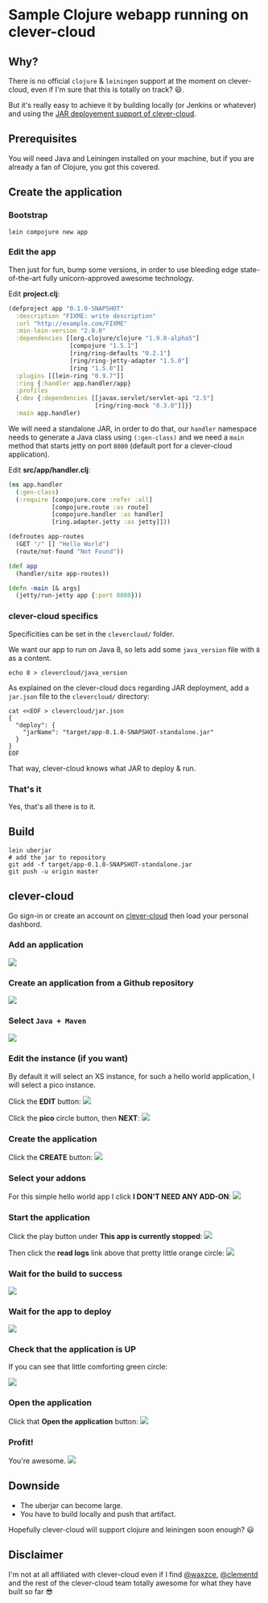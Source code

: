 # Sample Clojure webapp running on clever-cloud

## Why?

There is no official `clojure` & `leiningen` support at the moment on clever-cloud, even if I'm sure that this is totally on track? 😃.

But it's really easy to achieve it by building locally (or Jenkins or whatever) and using the [JAR deployement support of clever-cloud](https://www.clever-cloud.com/doc/java/java-jar/).

## Prerequisites

You will need Java and Leiningen installed on your machine, but if you are already a fan of Clojure, you got this covered.

## Create the application

### Bootstrap

    lein compojure new app

### Edit the app

Then just for fun, bump some versions, in order to use bleeding edge state-of-the-art fully unicorn-approved awesome technology.

Edit **project.clj**:

```clojure
(defproject app "0.1.0-SNAPSHOT"
  :description "FIXME: write description"
  :url "http://example.com/FIXME"
  :min-lein-version "2.0.0"
  :dependencies [[org.clojure/clojure "1.9.0-alpha5"]
                 [compojure "1.5.1"]      
                 [ring/ring-defaults "0.2.1"]
                 [ring/ring-jetty-adapter "1.5.0"]   
                 [ring "1.5.0"]]                     
  :plugins [[lein-ring "0.9.7"]]
  :ring {:handler app.handler/app}
  :profiles
  {:dev {:dependencies [[javax.servlet/servlet-api "2.5"]
                        [ring/ring-mock "0.3.0"]]}}
  :main app.handler)
```

We will need a standalone JAR, in order to do that, our `handler` namespace needs to generate a Java class using `(:gen-class)` and we need a `main` method that starts jetty on port `8080` (default port for a clever-cloud application).

Edit **src/app/handler.clj**:

```clojure
(ns app.handler
  (:gen-class)
  (:require [compojure.core :refer :all]
            [compojure.route :as route]
            [compojure.handler :as handler]
            [ring.adapter.jetty :as jetty]]))

(defroutes app-routes
  (GET "/" [] "Hello World")
  (route/not-found "Not Found"))

(def app
  (handler/site app-routes))

(defn -main [& args]
  (jetty/run-jetty app {:port 8080}))
```

### clever-cloud specifics

Specificities can be set in the `clevercloud/` folder.

We want our app to run on Java 8, so lets add some `java_version` file with `8` as a content.

    echo 8 > clevercloud/java_version

As explained on the clever-cloud docs regarding JAR deployment, add a `jar.json` file to the `clevercloud/` directory:

    cat <<EOF > clevercloud/jar.json
    {
      "deploy": {
        "jarName": "target/app-0.1.0-SNAPSHOT-standalone.jar"
      }
    }
    EOF

That way, clever-cloud knows what JAR to deploy & run.

### That's it

Yes, that's all there is to it.

## Build

    lein uberjar
    # add the jar to repository
    git add -f target/app-0.1.0-SNAPSHOT-standalone.jar
    git push -u origin master

## clever-cloud

Go sign-in or create an account on [clever-cloud](https://clever-cloud.com) then load your personal dashbord.

### Add an application

![](tutorial/1-add-application.png)

### Create an application from a Github repository

![](tutorial/2-add-github-application.png)

### Select `Java + Maven`

![](tutorial/3-select-java-maven.png)

### Edit the instance (if you want)

By default it will select an XS instance, for such a hello world application, I will select a pico instance.

Click the **EDIT** button:
![](tutorial/4-edit-instance.png)

Click the **pico** circle button, then **NEXT**:
![](tutorial/5-select-pico.png)

### Create the application

Click the **CREATE** button:
![](tutorial/6-click-create.png)

### Select your addons

For this simple hello world app I click **I DON'T NEED ANY ADD-ON**:
![](tutorial/7-no-addon.png)

### Start the application

Click the play button under **This app is currently stopped**:
![](tutorial/8-start-app.png)

Then click the **read logs** link above that pretty little orange circle:
![](tutorial/9-read-logs.png)

### Wait for the build to success

![](tutorial/10-build-success.png)

### Wait for the app to deploy

![](tutorial/11-deploy-success.png)

### Check that the application is UP

If you can see that little comforting green circle:

![](tutorial/12-app-is-up.png)

### Open the application

Click that **Open the application** button:
![](tutorial/13-open-app.png)

### Profit!

You're awesome.
![](tutorial/14-profit.png)

## Downside

- The uberjar can become large.
- You have to build locally and push that artifact.

Hopefully clever-cloud will support clojure and leiningen soon enough? 😃

## Disclaimer

I'm not at all affiliated with clever-cloud even if I find [@waxzce](https://twitter.com/waxzce), [@clementd](https://twitter.com/clementd) and the rest of the clever-cloud team totally awesome for what they have built so far 😎 
